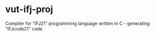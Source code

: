 # vut-ifj-proj
Compiler for "IFJ21" programming language written in C - generating "IFJcode21" code.
